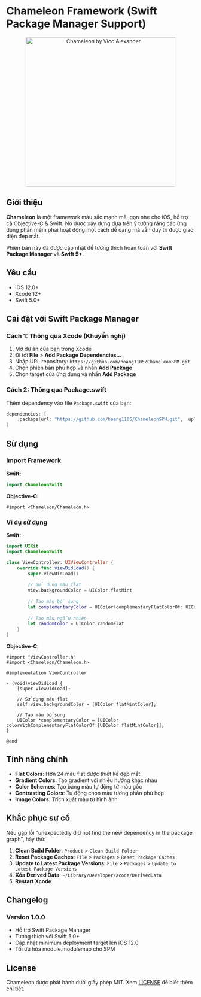 # Chameleon Framework (Swift Package Manager Support)

<p align="center">
  <img src="http://i.imgur.com/BwqHhB4.png" alt="Chameleon by Vicc Alexander" width="400"/>
</p>

## Giới thiệu

**Chameleon** là một framework màu sắc mạnh mẽ, gọn nhẹ cho iOS, hỗ trợ cả Objective-C & Swift. Nó được xây dựng dựa trên ý tưởng rằng các ứng dụng phần mềm phải hoạt động một cách dễ dàng mà vẫn duy trì được giao diện đẹp mắt.

Phiên bản này đã được cập nhật để tương thích hoàn toàn với **Swift Package Manager** và **Swift 5+**.

## Yêu cầu

* iOS 12.0+
* Xcode 12+
* Swift 5.0+

## Cài đặt với Swift Package Manager

### Cách 1: Thông qua Xcode (Khuyến nghị)

1. Mở dự án của bạn trong Xcode
2. Đi tới **File** > **Add Package Dependencies...**
3. Nhập URL repository: `https://github.com/hoang1105/ChameleonSPM.git`
4. Chọn phiên bản phù hợp và nhấn **Add Package**
5. Chọn target của ứng dụng và nhấn **Add Package**

### Cách 2: Thông qua Package.swift

Thêm dependency vào file `Package.swift` của bạn:

```swift
dependencies: [
    .package(url: "https://github.com/hoang1105/ChameleonSPM.git", .upToNextMajor(from: "1.0.0"))
]
```

## Sử dụng

### Import Framework

**Swift:**
```swift
import ChameleonSwift
```

**Objective-C:**
```objc
#import <Chameleon/Chameleon.h>
```

### Ví dụ sử dụng

**Swift:**
```swift
import UIKit
import ChameleonSwift

class ViewController: UIViewController {
    override func viewDidLoad() {
        super.viewDidLoad()
        
        // Sử dụng màu flat
        view.backgroundColor = UIColor.flatMint
        
        // Tạo màu bổ sung
        let complementaryColor = UIColor(complementaryFlatColorOf: UIColor.flatMint)
        
        // Tạo màu ngẫu nhiên
        let randomColor = UIColor.randomFlat
    }
}
```

**Objective-C:**
```objc
#import "ViewController.h"
#import <Chameleon/Chameleon.h>

@implementation ViewController

- (void)viewDidLoad {
    [super viewDidLoad];
    
    // Sử dụng màu flat
    self.view.backgroundColor = [UIColor flatMintColor];
    
    // Tạo màu bổ sung
    UIColor *complementaryColor = [UIColor colorWithComplementaryFlatColorOf:[UIColor flatMintColor]];
}

@end
```

## Tính năng chính

- **Flat Colors**: Hơn 24 màu flat được thiết kế đẹp mắt
- **Gradient Colors**: Tạo gradient với nhiều hướng khác nhau
- **Color Schemes**: Tạo bảng màu tự động từ màu gốc
- **Contrasting Colors**: Tự động chọn màu tương phản phù hợp
- **Image Colors**: Trích xuất màu từ hình ảnh

## Khắc phục sự cố

Nếu gặp lỗi "unexpectedly did not find the new dependency in the package graph", hãy thử:

1. **Clean Build Folder**: `Product` > `Clean Build Folder`
2. **Reset Package Caches**: `File` > `Packages` > `Reset Package Caches`
3. **Update to Latest Package Versions**: `File` > `Packages` > `Update to Latest Package Versions`
4. **Xóa Derived Data**: `~/Library/Developer/Xcode/DerivedData`
5. **Restart Xcode**

## Changelog

### Version 1.0.0
- Hỗ trợ Swift Package Manager
- Tương thích với Swift 5.0+
- Cập nhật minimum deployment target lên iOS 12.0
- Tối ưu hóa module.modulemap cho SPM

## License

Chameleon được phát hành dưới giấy phép MIT. Xem [LICENSE](LICENSE) để biết thêm chi tiết.